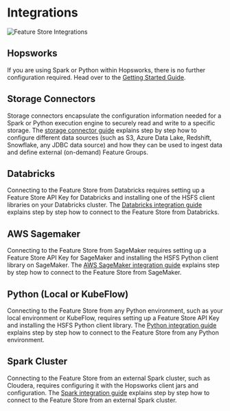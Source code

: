 # Integrations

![Feature Store Integrations](assets/images/integrations.png)

## Hopsworks

If you are using Spark or Python within Hopsworks, there is no further configuration required. Head over to the [Getting Started Guide](quickstart.md).

## Storage Connectors

Storage connectors encapsulate the configuration information needed for a Spark or Python execution engine to securely read and write to a specific storage. The [storage connector guide](integrations/storage_connectors/guide.md) explains step by step how to configure different data sources (such as S3, Azure Data Lake, Redshift, Snowflake, any JDBC data source) and how they can be used to ingest data and define external (on-demand) Feature Groups.
 
## Databricks

Connecting to the Feature Store from Databricks requires setting up a Feature Store API Key for Databricks and installing one of the HSFS client libraries on your Databricks cluster. The [Databricks integration guide](integrations/databricks/configuration.md) explains step by step how to connect to the Feature Store from Databricks.

## AWS Sagemaker

Connecting to the Feature Store from SageMaker requires setting up a Feature Store API Key for SageMaker and installing the HSFS Python client library on SageMaker. The [AWS SageMaker integration guide](integrations/sagemaker.md) explains step by step how to connect to the Feature Store from SageMaker.

## Python (Local or KubeFlow)

Connecting to the Feature Store from any Python environment, such as your local environment or KubeFlow, requires setting up a Feature Store API Key and installing the HSFS Python client library. The [Python integration guide](integrations/python.md) explains step by step how to connect to the Feature Store from any Python environment.

## Spark Cluster

Connecting to the Feature Store from an external Spark cluster, such as Cloudera, requires configuring it with the Hopsworks client jars and configuration. The [Spark integration guide](integrations/spark.md) explains step by step how to connect to the Feature Store from an external Spark cluster.
